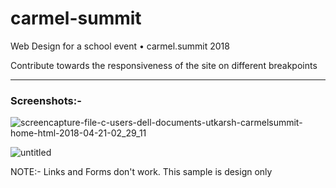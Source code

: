 # carmel-summit
Web Design for a school event • carmel.summit 2018

Contribute towards the responsiveness of the site on different breakpoints

***
### Screenshots:-

![screencapture-file-c-users-dell-documents-utkarsh-carmelsummit-home-html-2018-04-21-02_29_11](https://user-images.githubusercontent.com/33038093/39073629-0eb6aff0-450c-11e8-921c-65a36e19142c.png)

![untitled](https://user-images.githubusercontent.com/33038093/39076150-43ee3fac-4517-11e8-8a57-115127366c58.png)

NOTE:- Links and Forms don't work. This sample is design only
